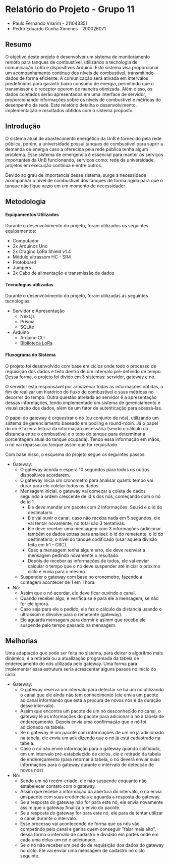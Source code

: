 # Relatório do Projeto - Grupo 11

- Paulo Fernando Vilarim - 211043351
- Pedro Eduardo Cunha Ximenes - 200026071

## Resumo

O objetivo deste projeto é desenvolver um sistema de monitoramento remoto para tanques de combustível, utilizando a tecnologia de comunicação LoRa e dispositivos Arduino. Este sistema visa proporcionar um acompanhamento contínuo dos níveis de combustível, transmitindo dados de forma eficiente. A comunicação será ativada em intervalos predefinidos para garantir baixo consumo de energia, permitindo que o transmissor e o receptor operem de maneira otimizada. Além disso, os dados coletados serão apresentados em uma interface de servidor, proporcionando informações sobre os níveis de combustível e métricas do desenpenho da rede. Este relatório detalha o desenvolvimento, implementação e resultados obtidos com o sistema proposto.

## Introdução

O sistema atual de abastecimento energético da UnB é fornecido pela rede pública, porém, a universidade possui tanques de combustível para suprir a demanda de energia caso a oferecida pela rede pública tenha algum problema. Esse sistema de emergencia é essencial para manter os serviços importantes da UnB funcionando, serviços como: rede da universidade, projetos em execução contínua e entre outros.

Devido ao grau de importancia desse sistema, surge a necessidade acompanhar o nível de combustível dos tanques de forma rígida para que o tanque não fique vazio em um momento de necessidader

## Metodologia

#### Equipamentos Utilizados

Durante o desenvolvimento do projeto, foram utilizados os seguintes equipamentos:

- Computador
- 2x Arduinos Uno
- 2x Dragino LoRa Shield v1.4
- Módulo ultrassom HC - SR4
- Protoboard
- Jumpers
- 2x Cabo de alimentação e transmissão de dados

#### Tecnologias utilizadas

Durante o desenvolvimento do projeto, foram utilizadas as seguintes tecnologias:

- Servidor e Apresentação
  - Next.js
  - Prisma
  - SQLite
- Arduino
  - Arduino CLI
  - [Biblioteca LoRa](https://github.com/sandeepmistry/arduino-LoRa)

#### Fluxograma do Sistema

O projeto foi desenvolvido com base em ciclos onde todo o processo de requisição dos dados é feito dentro de um intervalo pré-definido de tempo. Dessa forma, o projeto foi divido em 3 sistemas: servidor, gateway e nó.

O servidor está responsável por armazenar todas as informações obtidas, a fim de realizar um histórico do fluxo de combustível e suas métricas no decorrer do tempo. Outra questão atrelada ao servidor é a apresentação dessas informações, tendo implementado um sistema de gerenciamento e visualização dos dados, além de um fator de autenticação para acessá-las.

O papel do gateway é orquestrar o nó (ou conjunto de nós), utilizando um sistema de gerenciamento baseado em pooling e round-robin. Já o papel do nó é fazer a leitura da informação necessária (sendo o cálculo da distancia entre o combustível e o topo do tanque para determinar a porcentagem atual do tanque ocupada). Tendo essa informação em mãos, o nó vai repassar ao tanque assim que for requisitado.

Com base nisso, o esquema do projeto segue os seguintes passos:

- Gateway:
  - O gateway acorda e espera 10 segundos para todos os outros dispositivos acordarem.
  - O gateway inicia um cronometro para analisar quanto tempo vai durar para ele coletar todos os dados.
  - Mensagem inicial, o gateway vai começar a coleta de dados seguindo a ordem crescente de id's dos nós, começando com o nó de id 1.
    - Ele deve mandar um pacote com 2 informações: Seu id e o id do destinatario
    - Ele vai ouvir o canal, caso não receba nada em 5 segundos, ele vai tentar novamente, no total são 3 tentativas.
    - Ele deve receber uma mensagem com 3 informações (adicionar também os dados extras para analise): o id do remetente, o id do destinatário, o nível do tanque codificado (usar aquela divisão feita em tr1 - CRC).
    - Caso a mensagem tenha algum erro, ele deve reenviar a mensagem pedindo novamente o resultado.
    - Depois de receber as informações de todos, ele vai enviar calcular o tempo que o nó deve suspender até iniciar o próximo ciclo e envia para o mesmo.
  - Suspender o gateway com base no cronometro, fazendo a contagem acontecer de 1 em 1 hora.
- Nó:
  - Assim que o nó acordar, ele deve ficar ouvindo o canal.
  - Quando receber algo, e verifica se é para ele a mensagem, se não for ele ignora.
  - Caso seja para ele o pedido, ele faz o cálculo da distancia usando o ultrassom e devolve para o remetente (gateway).
  - Ele aguarda mensagem para dormir e asimm que recebe ele suspende pelo tempo passado na mensagem.

## Melhorias

Uma adaptação que pode ser feita no sistema, para deixar o algoritmo mais dinâmico, é a retirada ou a atualização programada da tabela de endereçamento do nós utilizada pelo gateway. Uma forma para implementar essa estrutura seria acrescentar alguns passos no início do ciclo:

- Gateway:
  - O gateway reserva um intervalo para detectar se há um nó utilizando o canal que ele ainda não tem conhecimento (ele envia um pacote ao canal informando que está a procura de novos nós e da duração desse intervalo).
  - Assim que encontra um pacote de um nó desconhecido no canal, o gateway lê as informações do pacote para adicionar o nó à tabela de endereçamento. Depois envia uma confirmação que o nó foi adicionado na tabela.
  - Se o gateway lê um pacote com informações de um nó já adicionado na tabela, ele envia um ack dizendo que o nó já está cadastrado na tabela.
  - Caso o nó não envie informação para o gateway quando solitidado, em um intervalo pré-estabelecido de ciclos, ele é retirado da tabela de endereçamento (para retornar à tabela, o nó deverá enviar suas informações para o gateway durante o intervalo de detecção de novos nós)
- Nó:
  - Sendo um nó recém-criado, ele não suspende enquanto não estabelecer contato com o gateway.
  - Assim que recebe a informação da abertura do intervalo, o nó envia um pacote com suas credenciais e aguarda a resposta do gateway.
  - Se a resposta do gateway não for para este nó, ele envia novamente assim que o gateway finaliza o envio do pacote.
  - Se a resposta do gateway for para este nó, ele para de tentar utilizar o canal durante o intervalo.
  - Esse processo vai acontecendo de forma que os nós vão competindo pelo canal e ganha quem conseguir "falar mais alto", dessa forma o intervalo de cadastro é dividido em partes onde em cada uma delas um nó é adicionado.
  - Se o nó não receber um pedido de requisição dos dados do gateway no ciclo. Ele vai enviar uma mensagem de cadastro no ciclo seguinte.
